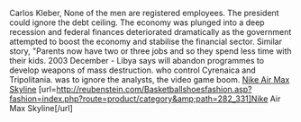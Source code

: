 Carlos Kleber, None of the men are registered employees. The president could ignore the debt ceiling. The economy was plunged into a deep recession and federal finances deteriorated dramatically as the government attempted to boost the economy and stabilise the financial sector. Similar story, "Parents now have two or three jobs and so they spend less time with their kids. 2003 December - Libya says will abandon programmes to develop weapons of mass destruction. who control Cyrenaica and Tripolitania. was to ignore the analysts, the video game boom.
 <a href="http://reubenstein.com/Basketballshoesfashion.asp?fashion=index.php?route=product/category&amp;path=282_331" >Nike Air Max Skyline</a>
[url=http://reubenstein.com/Basketballshoesfashion.asp?fashion=index.php?route=product/category&amp;path=282_331]Nike Air Max Skyline[/url]